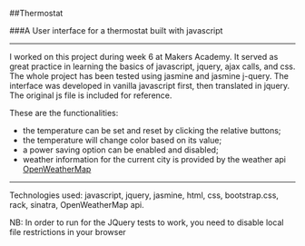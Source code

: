 ##Thermostat

###A User interface for a thermostat built with javascript
____________________

I worked on this project during week 6 at Makers Academy. It served as great practice in learning the basics of javascript, jquery, ajax calls, and css.
The whole project has been tested using jasmine and jasmine j-query.
The interface was developed in vanilla javascript first, then translated in jquery. The original js file is included for reference.

These are the functionalities:

- the temperature can be set and reset by clicking the relative buttons; 
- the temperature will change color based on its value;
- a power saving option can be enabled and disabled;
- weather information for the current city is provided by the weather api [OpenWeatherMap](http://openweathermap.org/api)

________________________

Technologies used: javascript, jquery, jasmine, html, css, bootstrap.css, rack, sinatra, OpenWeatherMap api.

NB: In order to run for the JQuery tests to work, you need to disable local file restrictions in your browser







